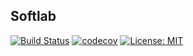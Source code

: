 ## Softlab

[![Build Status](https://drone.dmeiburg.de/api/badges/dm/softlab/status.svg)](https://drone.dmeiburg.de/dm/softlab) [![codecov](https://codecov.io/gh/dmeiburg/softlab/branch/master/graph/badge.svg)](https://codecov.io/gh/dmeiburg/softlab) [![License: MIT](https://img.shields.io/badge/License-MIT-yellow.svg)](https://opensource.org/licenses/MIT)

